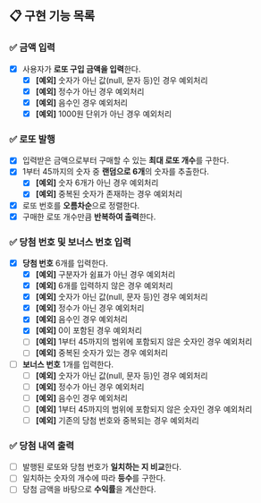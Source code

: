 ## 📋 구현 기능 목록

### ✅ 금액 입력
+ [x] 사용자가 **로또 구입 금액을 입력**한다.
   + [x] **[예외]** 숫자가 아닌 값(null, 문자 등)인 경우 예외처리
   + [x] **[예외]** 정수가 아닌 경우 예외처리
   + [x] **[예외]** 음수인 경우 예외처리
   + [x] **[예외]** 1000원 단위가 아닌 경우 예외처리

### ✅ 로또 발행
+ [x] 입력받은 금액으로부터 구매할 수 있는 **최대 로또 개수**를 구한다.
+ [x] 1부터 45까지의 숫자 중 **랜덤으로 6개**의 숫자를 추출한다.
    + [x] **[예외]** 숫자 6개가 아닌 경우 예외처리
    + [x] **[예외]** 중복된 숫자가 존재하는 경우 예외처리
+ [x] 로또 번호를 **오름차순**으로 정렬한다.
+ [x] 구매한 로또 개수만큼 **반복하여 출력**한다.

### ✅ 당첨 번호 및 보너스 번호 입력
+ [x]  **당첨 번호** 6개를 입력한다.
    + [x] **[예외]** 구분자가 쉼표가 아닌 경우 예외처리
    + [x] **[예외]** 6개를 입력하지 않은 경우 예외처리
    + [x] **[예외]** 숫자가 아닌 값(null, 문자 등)인 경우 예외처리
    + [x] **[예외]** 정수가 아닌 경우 예외처리
    + [x] **[예외]** 음수인 경우 예외처리
    + [x] **[예외]** 0이 포함된 경우 예외처리
    + [ ] **[예외]** 1부터 45까지의 범위에 포함되지 않은 숫자인 경우 예외처리
    + [ ] **[예외]** 중복된 숫자가 있는 경우 예외처리
+ [ ] **보너스 번호** 1개를 입력한다.
   + [ ] **[예외]** 숫자가 아닌 값(null, 문자 등)인 경우 예외처리
   + [ ] **[예외]** 정수가 아닌 경우 예외처리
   + [ ] **[예외]** 음수인 경우 예외처리
   + [ ] **[예외]** 1부터 45까지의 범위에 포함되지 않은 숫자인 경우 예외처리
   + [ ] **[예외]** 기존의 당첨 번호와 중복되는 경우 예외처리

### ✅ 당첨 내역 출력
+ [ ] 발행된 로또와 당첨 번호가 **일치하는 지 비교**한다.
+ [ ] 일치하는 숫자의 개수에 따라 **등수**를 구한다.
+ [ ] 당첨 금액을 바탕으로 **수익률**을 계산한다.
